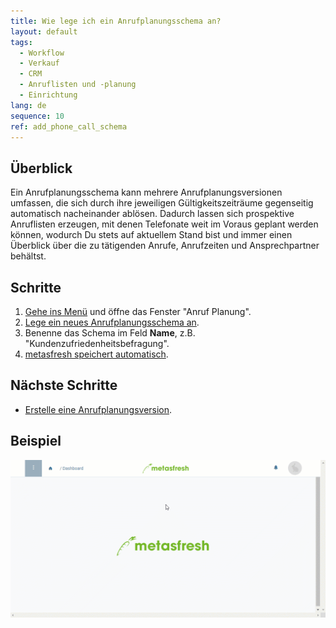 ```yaml
---
title: Wie lege ich ein Anrufplanungsschema an?
layout: default
tags:
  - Workflow
  - Verkauf
  - CRM
  - Anruflisten und -planung
  - Einrichtung
lang: de
sequence: 10
ref: add_phone_call_schema
---
```


## Überblick
Ein Anrufplanungsschema kann mehrere Anrufplanungsversionen umfassen, die sich durch ihre jeweiligen Gültigkeitszeiträume gegenseitig automatisch nacheinander ablösen. Dadurch lassen sich prospektive Anruflisten erzeugen, mit denen Telefonate weit im Voraus geplant werden können, wodurch Du stets auf aktuellem Stand bist und immer einen Überblick über die zu tätigenden Anrufe, Anrufzeiten und Ansprechpartner behältst.

## Schritte
1. [Gehe ins Menü](Menu) und öffne das Fenster "Anruf Planung".
1. [Lege ein neues Anrufplanungsschema an](Neuer_Datensatz_Fenster_Webui).
1. Benenne das Schema im Feld **Name**, z.B. "Kundenzufriedenheitsbefragung".
1. [metasfresh speichert automatisch](Speicheranzeige).

## Nächste Schritte
- [Erstelle eine Anrufplanungsversion](Anrufplanungsversion_erstellen).

## Beispiel
![](assets/Anrufplanungsschema_anlegen.gif)
